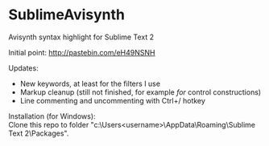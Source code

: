 SublimeAvisynth
===================

Avisynth syntax highlight for Sublime Text 2

Initial point: http://pastebin.com/eH49NSNH

Updates: 
 * New keywords, at least for the filters I use
 * Markup cleanup (still not finished, for example *for* control constructions)
 * Line commenting and uncommenting with Ctrl+/ hotkey

Installation (for Windows): <br>
Clone this repo to folder "c:\Users\<username>\AppData\Roaming\Sublime Text 2\Packages\".
